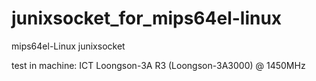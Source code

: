 # junixsocket_for_mips64el-linux
mips64el-Linux junixsocket




test in machine:
 ICT Loongson-3A R3 (Loongson-3A3000) @ 1450MHz

